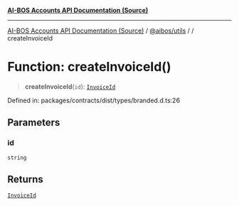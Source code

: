 [**AI-BOS Accounts API Documentation (Source)**](../../../README.md)

***

[AI-BOS Accounts API Documentation (Source)](../../../README.md) / [@aibos/utils](../README.md) / [](../README.md) / createInvoiceId

# Function: createInvoiceId()

> **createInvoiceId**(`id`): [`InvoiceId`](../type-aliases/InvoiceId.md)

Defined in: packages/contracts/dist/types/branded.d.ts:26

## Parameters

### id

`string`

## Returns

[`InvoiceId`](../type-aliases/InvoiceId.md)
